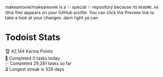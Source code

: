 makeamovie/makeamovie is a ✨ special ✨ repository because its `README.md` (this file) appears on your GitHub profile.
You can click the Preview link to take a look at your changes. darn right ya can

# Todoist Stats

<!-- TODO-IST:START -->
🏆  42,144 Karma Points           
🌸  Completed 0 tasks today           
✅  Completed 29,281 tasks so far           
⏳  Longest streak is 328 days
<!-- TODO-IST:END -->